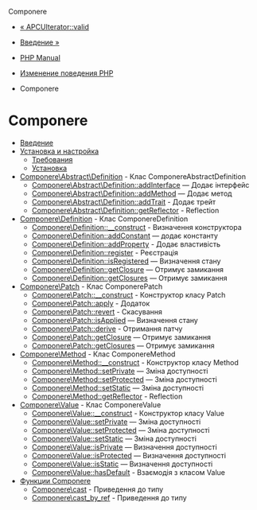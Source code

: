 Componere

-   [« APCUIterator::valid](apcuiterator.valid.html)
    
-   [Введение »](intro.componere.html)
    
-   [PHP Manual](index.html)
    
-   [Изменение поведения PHP](refs.basic.php.html)
    
-   Componere
    

# Componere

-   [Введение](intro.componere.html)
-   [Установка и настройка](componere.setup.html)
    -   [Требования](componere.requirements.html)
    -   [Установка](componere.installation.html)
-   [Componere\\Abstract\\Definition](class.componere-abstract-definition.html) - Клас ComponereAbstractDefinition
    -   [Componere\\Abstract\\Definition::addInterface](componere-abstract-definition.addinterface.html) — Додає інтерфейс
    -   [Componere\\Abstract\\Definition::addMethod](componere-abstract-definition.addmethod.html) — Додає метод
    -   [Componere\\Abstract\\Definition::addTrait](componere-abstract-definition.addtrait.html) - Додає трейт
    -   [Componere\\Abstract\\Definition::getReflector](componere-abstract-definition.getreflector.html) - Reflection
-   [Componere\\Definition](class.componere-definition.html) - Клас ComponereDefinition
    -   [Componere\\Definition::\_\_construct](componere-definition.construct.html) - Визначення конструктора
    -   [Componere\\Definition::addConstant](componere-definition.addconstant.html) — додає константу
    -   [Componere\\Definition::addProperty](componere-definition.addproperty.html) - Додає властивість
    -   [Componere\\Definition::register](componere-definition.register.html) - Реєстрація
    -   [Componere\\Definition::isRegistered](componere-definition.isregistered.html) — Визначення стану
    -   [Componere\\Definition::getClosure](componere-definition.getclosure.html) — Отримує замикання
    -   [Componere\\Definition::getClosures](componere-definition.getclosures.html) — Отримує замикання
-   [Componere\\Patch](class.componere-patch.html) - Клас ComponerePatch
    -   [Componere\\Patch::\_\_construct](componere-patch.construct.html) - Конструктор класу Patch
    -   [Componere\\Patch::apply](componere-patch.apply.html) - Додаток
    -   [Componere\\Patch::revert](componere-patch.revert.html) - Скасування
    -   [Componere\\Patch::isApplied](componere-patch.isapplied.html) — Визначення стану
    -   [Componere\\Patch::derive](componere-patch.derive.html) - Отримання патчу
    -   [Componere\\Patch::getClosure](componere-patch.getclosure.html) — Отримує замикання
    -   [Componere\\Patch::getClosures](componere-patch.getclosures.html) — Отримує замикання
-   [Componere\\Method](class.componere-method.html) - Клас ComponereMethod
    -   [Componere\\Method::\_\_construct](componere-method.construct.html) - Конструктор класу Method
    -   [Componere\\Method::setPrivate](componere-method.setprivate.html) — Зміна доступності
    -   [Componere\\Method::setProtected](componere-method.setprotected.html) — Зміна доступності
    -   [Componere\\Method::setStatic](componere-method.setstatic.html) — Зміна доступності
    -   [Componere\\Method::getReflector](componere-method.getreflector.html) - Reflection
-   [Componere\\Value](class.componere-value.html) - Клас ComponereValue
    -   [Componere\\Value::\_\_construct](componere-value.construct.html) - Конструктор класу Value
    -   [Componere\\Value::setPrivate](componere-value.setprivate.html) — Зміна доступності
    -   [Componere\\Value::setProtected](componere-value.setprotected.html) — Зміна доступності
    -   [Componere\\Value::setStatic](componere-value.setstatic.html) — Зміна доступності
    -   [Componere\\Value::isPrivate](componere-value.isprivate.html) — Визначення доступності
    -   [Componere\\Value::isProtected](componere-value.isprotected.html) — Визначення доступності
    -   [Componere\\Value::isStatic](componere-value.isstatic.html) — Визначення доступності
    -   [Componere\\Value::hasDefault](componere-value.hasdefault.html) - Взаємодія з класом Value
-   [Функции Componere](reference.componere.html)
    -   [Componere\\cast](componere.cast.html) - Приведення до типу
    -   [Componere\\cast\_by\_ref](componere.cast_by_ref.html) - Приведення до типу